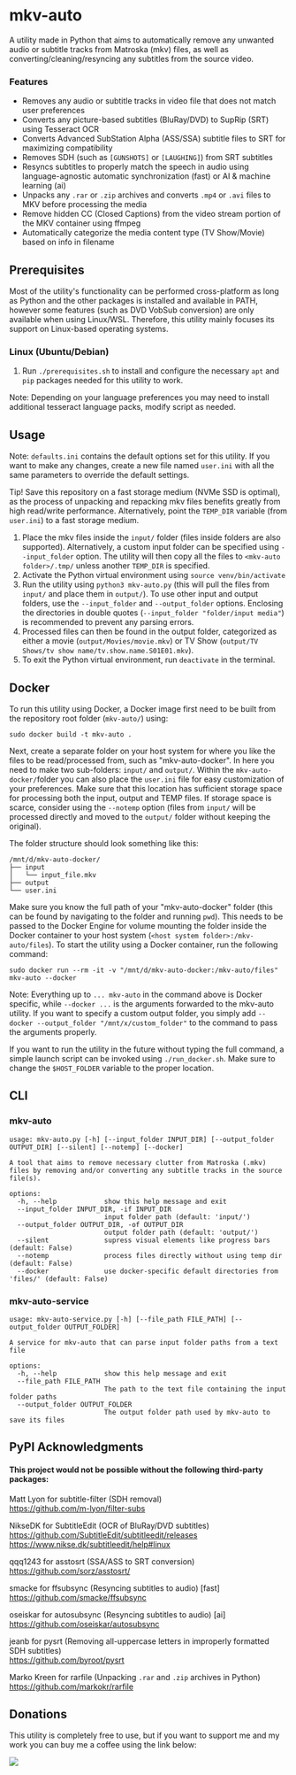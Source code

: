 # mkv-auto
A utility made in Python that aims to automatically remove any unwanted audio or subtitle tracks from Matroska (mkv) files, as well as converting/cleaning/resyncing any subtitles from the source video.

### Features
- Removes any audio or subtitle tracks in video file that does not match user preferences
- Converts any picture-based subtitles (BluRay/DVD) to SupRip (SRT) using Tesseract OCR
- Converts Advanced SubStation Alpha (ASS/SSA) subtitle files to SRT for maximizing compatibility
- Removes SDH (such as `[GUNSHOTS]` or `[LAUGHING]`) from SRT subtitles
- Resyncs subtitles to properly match the speech in audio using language-agnostic automatic synchronization (fast) or AI & machine learning (ai)
- Unpacks any `.rar` or `.zip` archives and converts `.mp4` or `.avi` files to MKV before processing the media
- Remove hidden CC (Closed Captions) from the video stream portion of the MKV container using ffmpeg 
- Automatically categorize the media content type (TV Show/Movie) based on info in filename

## Prerequisites
Most of the utility's functionality can be performed cross-platform as long as Python and the other packages is installed and available in PATH, however some features (such as DVD VobSub conversion) are only available when using Linux/WSL. Therefore, this utility mainly focuses its support on Linux-based operating systems.

### Linux (Ubuntu/Debian)

1. Run `./prerequisites.sh` to install and configure the necessary `apt` and `pip` packages needed for this utility to work.  

Note: Depending on your language preferences you may need to install additional tesseract language packs, modify script as needed.

## Usage
Note: `defaults.ini` contains the default options set for this utility. If you want to make any changes, create a new file named `user.ini` with all the same parameters to override the default settings.  

Tip! Save this repository on a fast storage medium (NVMe SSD is optimal), as the process of unpacking and repacking mkv files benefits greatly from high read/write performance. Alternatively, point the `TEMP_DIR` variable (from `user.ini`) to a fast storage medium.

1. Place the mkv files inside the `input/` folder (files inside folders are also supported). Alternatively, a custom input folder can be specified using `--input_folder` option. The utility will then copy all the files to `<mkv-auto folder>/.tmp/` unless another `TEMP_DIR` is specified. 
2. Activate the Python virtual environment using `source venv/bin/activate`
3. Run the utility using `python3 mkv-auto.py` (this will pull the files from `input/` and place them in `output/`). To use other input and output folders, use the `--input_folder` and `--output_folder` options. Enclosing the directories in double quotes (`--input_folder "folder/input media"`) is recommended to prevent any parsing errors. 
4. Processed files can then be found in the output folder, categorized as either a movie (`output/Movies/movie.mkv`) or TV Show (`output/TV Shows/tv show name/tv.show.name.S01E01.mkv`).
5. To exit the Python virtual environment, run `deactivate` in the terminal.

## Docker
To run this utility using Docker, a Docker image first need to be built from the repository root folder (`mkv-auto/`) using:

````commandline
sudo docker build -t mkv-auto .  
````

Next, create a separate folder on your host system for where you like the files to be read/processed from, such as "mkv-auto-docker".
In here you need to make two sub-folders: `input/` and `output/`. Within the `mkv-auto-docker/`folder you can also place the `user.ini` file for easy customization of your preferences.
Make sure that this location has sufficient storage space for processing both the input, output and TEMP files. If storage space is scarce, consider using the `--notemp` option (files from `input/` will be processed directly and moved to the `output/` folder without keeping the original). 

The folder structure should look something like this:  
```text
/mnt/d/mkv-auto-docker/
├── input
│   └── input_file.mkv
├── output
└── user.ini
```

Make sure you know the full path of your "mkv-auto-docker" folder (this can be found by navigating to the folder and running `pwd`). 
This needs to be passed to the Docker Engine for volume mounting the folder inside the Docker container to your host system (`<host system folder>:/mkv-auto/files`).
To start the utility using a Docker container, run the following command:

````commandline
sudo docker run --rm -it -v "/mnt/d/mkv-auto-docker:/mkv-auto/files" mkv-auto --docker
````

Note: Everything up to `... mkv-auto` in the command above is Docker specific, while `--docker ...` is the arguments forwarded to the mkv-auto utility.
If you want to specify a custom output folder, you simply add `--docker --output_folder "/mnt/x/custom_folder"` to the command to pass the arguments properly.

If you want to run the utility in the future without typing the full command, a simple launch script can be invoked using `./run_docker.sh`. Make sure to change the `$HOST_FOLDER` variable to the proper location.

## CLI
### mkv-auto

```
usage: mkv-auto.py [-h] [--input_folder INPUT_DIR] [--output_folder OUTPUT_DIR] [--silent] [--notemp] [--docker]

A tool that aims to remove necessary clutter from Matroska (.mkv) files by removing and/or converting any subtitle tracks in the source file(s).

options:
  -h, --help            show this help message and exit
  --input_folder INPUT_DIR, -if INPUT_DIR
                        input folder path (default: 'input/')
  --output_folder OUTPUT_DIR, -of OUTPUT_DIR
                        output folder path (default: 'output/')
  --silent              supress visual elements like progress bars (default: False)
  --notemp              process files directly without using temp dir (default: False)
  --docker              use docker-specific default directories from 'files/' (default: False)
```

### mkv-auto-service

```
usage: mkv-auto-service.py [-h] [--file_path FILE_PATH] [--output_folder OUTPUT_FOLDER]

A service for mkv-auto that can parse input folder paths from a text file

options:
  -h, --help            show this help message and exit
  --file_path FILE_PATH
                        The path to the text file containing the input folder paths
  --output_folder OUTPUT_FOLDER
                        The output folder path used by mkv-auto to save its files
```

## PyPI Acknowledgments

#### This project would not be possible without the following third-party packages: 

Matt Lyon for subtitle-filter (SDH removal)  
https://github.com/m-lyon/filter-subs

NikseDK for SubtitleEdit (OCR of BluRay/DVD subtitles)  
https://github.com/SubtitleEdit/subtitleedit/releases  
https://www.nikse.dk/subtitleedit/help#linux

qqq1243 for asstosrt (SSA/ASS to SRT conversion)  
https://github.com/sorz/asstosrt/

smacke for ffsubsync (Resyncing subtitles to audio) [fast]  
https://github.com/smacke/ffsubsync  

oseiskar for autosubsync (Resyncing subtitles to audio) [ai]  
https://github.com/oseiskar/autosubsync

jeanb for pysrt (Removing all-uppercase letters in improperly formatted SDH subtitles)  
https://github.com/byroot/pysrt

Marko Kreen for rarfile (Unpacking `.rar` and `.zip` archives in Python)  
https://github.com/markokr/rarfile

## Donations
This utility is completely free to use, but if you want to support me and my work you can buy me a coffee using the link below:  

<a href="https://www.buymeacoffee.com/philiptn"><img src="https://img.buymeacoffee.com/button-api/?text=Buy me a coffee&emoji=&slug=philiptn&button_colour=FFDD00&font_colour=000000&font_family=Cookie&outline_colour=000000&coffee_colour=ffffff" /></a>
